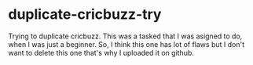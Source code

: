 # duplicate-cricbuzz-try
Trying to duplicate cricbuzz.
This was a tasked that I was asigned to do, when I was just a beginner.
So, I think this one has lot of flaws but I don't want to delete this one that's why
I uploaded it on github.
